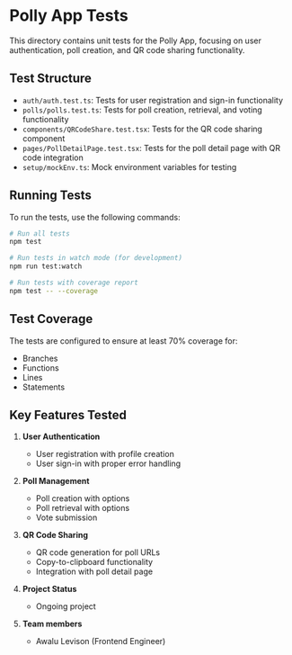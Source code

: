 # Polly App Tests

This directory contains unit tests for the Polly App, focusing on user authentication, poll creation, and QR code sharing functionality.

## Test Structure

- `auth/auth.test.ts`: Tests for user registration and sign-in functionality
- `polls/polls.test.ts`: Tests for poll creation, retrieval, and voting functionality
- `components/QRCodeShare.test.tsx`: Tests for the QR code sharing component
- `pages/PollDetailPage.test.tsx`: Tests for the poll detail page with QR code integration
- `setup/mockEnv.ts`: Mock environment variables for testing

## Running Tests

To run the tests, use the following commands:

```bash
# Run all tests
npm test

# Run tests in watch mode (for development)
npm run test:watch

# Run tests with coverage report
npm test -- --coverage
```

## Test Coverage

The tests are configured to ensure at least 70% coverage for:
- Branches
- Functions
- Lines
- Statements

## Key Features Tested

1. **User Authentication**
   - User registration with profile creation
   - User sign-in with proper error handling

2. **Poll Management**
   - Poll creation with options
   - Poll retrieval with options
   - Vote submission

3. **QR Code Sharing**
   - QR code generation for poll URLs
   - Copy-to-clipboard functionality
   - Integration with poll detail page

4. **Project Status**
   - Ongoing project

5. **Team members**
   - Awalu Levison (Frontend Engineer)


